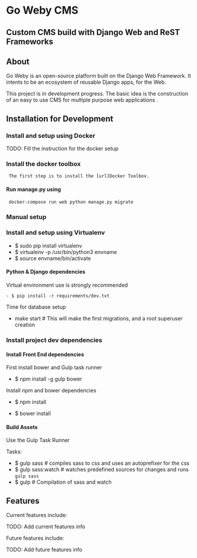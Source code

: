# Go Weby CMS

## Custom CMS build with Django Web and ReST Frameworks

About
------

Go Weby is an open-source platform built on the Django Web Framework.
It intents to be an ecosystem of reusable Django apps, for the Web.

This project is in development progress. The basic idea is the construction of an easy to use
CMS for multiple purpose web applications  .


Installation for Development
----------------------------
### Install and setup using Docker
TODO: Fill the instruction for the docker setup

### Install the docker toolbox
     The first step is to install the [url]Docker Toolbox.

#### Run manage.py using
     docker-compose run web python manage.py migrate

### Manual setup

### Install and setup using Virtualenv

- $ sudo pip install virtualenv
- $ virtualenv -p /usr/bin/python3 envname
- $ source envname/bin/activate

#### Python & Django dependencies

  Virtual environment use is strongly recommended

    - $ pip install -r requirements/dev.txt

  Time for database setup

  - make start # This will make the first migrations, and a root superuser creation

### Install project dev dependencies

#### Install Front End dependencies

First install bower and Gulp task runner

  - $ npm install -g gulp bower

Install npm and bower dependencies

  - $ npm install

  - $ bower install

#### Build Assets

Use the Gulp Task Runner

Tasks:

- $ gulp sass # compiles sass to css and uses an autoprefixer for the css
- $ gulp sass:watch # watches predefined sources for changes and runs `gulp sass`
- $ gulp # Compilation of sass and watch


Features
---------

Current features include:

  TODO: Add current features info


Future features include:

  TODO: Add future features info
